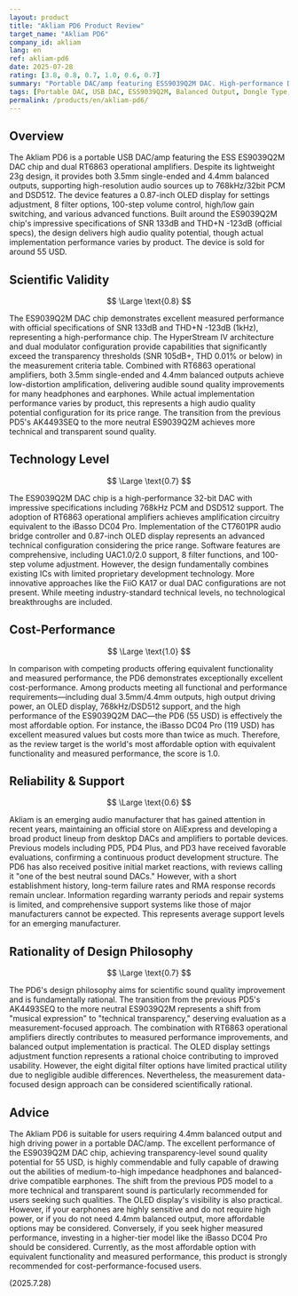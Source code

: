 ```yaml
---
layout: product
title: "Akliam PD6 Product Review"
target_name: "Akliam PD6"
company_id: akliam
lang: en
ref: akliam-pd6
date: 2025-07-28
rating: [3.8, 0.8, 0.7, 1.0, 0.6, 0.7]
summary: "Portable DAC/amp featuring ESS9039Q2M DAC. High-performance DAC chip delivers low distortion and high SNR design with OLED display in lightweight form"
tags: [Portable DAC, USB DAC, ESS9039Q2M, Balanced Output, Dongle Type, OLED Display]
permalink: /products/en/akliam-pd6/
---
```


## Overview

The Akliam PD6 is a portable USB DAC/amp featuring the ESS ES9039Q2M DAC chip and dual RT6863 operational amplifiers. Despite its lightweight 23g design, it provides both 3.5mm single-ended and 4.4mm balanced outputs, supporting high-resolution audio sources up to 768kHz/32bit PCM and DSD512. The device features a 0.87-inch OLED display for settings adjustment, 8 filter options, 100-step volume control, high/low gain switching, and various advanced functions. Built around the ES9039Q2M chip's impressive specifications of SNR 133dB and THD+N -123dB (official specs), the design delivers high audio quality potential, though actual implementation performance varies by product. The device is sold for around 55 USD.

## Scientific Validity

$$ \Large \text{0.8} $$

The ES9039Q2M DAC chip demonstrates excellent measured performance with official specifications of SNR 133dB and THD+N -123dB (1kHz), representing a high-performance chip. The HyperStream IV architecture and dual modulator configuration provide capabilities that significantly exceed the transparency thresholds (SNR 105dB+, THD 0.01% or below) in the measurement criteria table. Combined with RT6863 operational amplifiers, both 3.5mm single-ended and 4.4mm balanced outputs achieve low-distortion amplification, delivering audible sound quality improvements for many headphones and earphones. While actual implementation performance varies by product, this represents a high audio quality potential configuration for its price range. The transition from the previous PD5's AK4493SEQ to the more neutral ES9039Q2M achieves more technical and transparent sound quality.

## Technology Level

$$ \Large \text{0.7} $$

The ES9039Q2M DAC chip is a high-performance 32-bit DAC with impressive specifications including 768kHz PCM and DSD512 support. The adoption of RT6863 operational amplifiers achieves amplification circuitry equivalent to the iBasso DC04 Pro. Implementation of the CT7601PR audio bridge controller and 0.87-inch OLED display represents an advanced technical configuration considering the price range. Software features are comprehensive, including UAC1.0/2.0 support, 8 filter functions, and 100-step volume adjustment. However, the design fundamentally combines existing ICs with limited proprietary development technology. More innovative approaches like the FiiO KA17 or dual DAC configurations are not present. While meeting industry-standard technical levels, no technological breakthroughs are included.

## Cost-Performance

$$ \Large \text{1.0} $$

In comparison with competing products offering equivalent functionality and measured performance, the PD6 demonstrates exceptionally excellent cost-performance. Among products meeting all functional and performance requirements—including dual 3.5mm/4.4mm outputs, high output driving power, an OLED display, 768kHz/DSD512 support, and the high performance of the ES9039Q2M DAC—the PD6 (55 USD) is effectively the most affordable option. For instance, the iBasso DC04 Pro (119 USD) has excellent measured values but costs more than twice as much. Therefore, as the review target is the world's most affordable option with equivalent functionality and measured performance, the score is 1.0.

## Reliability & Support

$$ \Large \text{0.6} $$

Akliam is an emerging audio manufacturer that has gained attention in recent years, maintaining an official store on AliExpress and developing a broad product lineup from desktop DACs and amplifiers to portable devices. Previous models including PD5, PD4 Plus, and PD3 have received favorable evaluations, confirming a continuous product development structure. The PD6 has also received positive initial market reactions, with reviews calling it "one of the best neutral sound DACs." However, with a short establishment history, long-term failure rates and RMA response records remain unclear. Information regarding warranty periods and repair systems is limited, and comprehensive support systems like those of major manufacturers cannot be expected. This represents average support levels for an emerging manufacturer.

## Rationality of Design Philosophy

$$ \Large \text{0.7} $$

The PD6's design philosophy aims for scientific sound quality improvement and is fundamentally rational. The transition from the previous PD5's AK4493SEQ to the more neutral ES9039Q2M represents a shift from "musical expression" to "technical transparency," deserving evaluation as a measurement-focused approach. The combination with RT6863 operational amplifiers directly contributes to measured performance improvements, and balanced output implementation is practical. The OLED display settings adjustment function represents a rational choice contributing to improved usability. However, the eight digital filter options have limited practical utility due to negligible audible differences. Nevertheless, the measurement data-focused design approach can be considered scientifically rational.

## Advice

The Akliam PD6 is suitable for users requiring 4.4mm balanced output and high driving power in a portable DAC/amp. The excellent performance of the ES9039Q2M DAC chip, achieving transparency-level sound quality potential for 55 USD, is highly commendable and fully capable of drawing out the abilities of medium-to-high impedance headphones and balanced-drive compatible earphones. The shift from the previous PD5 model to a more technical and transparent sound is particularly recommended for users seeking such qualities. The OLED display's visibility is also practical. However, if your earphones are highly sensitive and do not require high power, or if you do not need 4.4mm balanced output, more affordable options may be considered. Conversely, if you seek higher measured performance, investing in a higher-tier model like the iBasso DC04 Pro should be considered. Currently, as the most affordable option with equivalent functionality and measured performance, this product is strongly recommended for cost-performance-focused users.

(2025.7.28)
